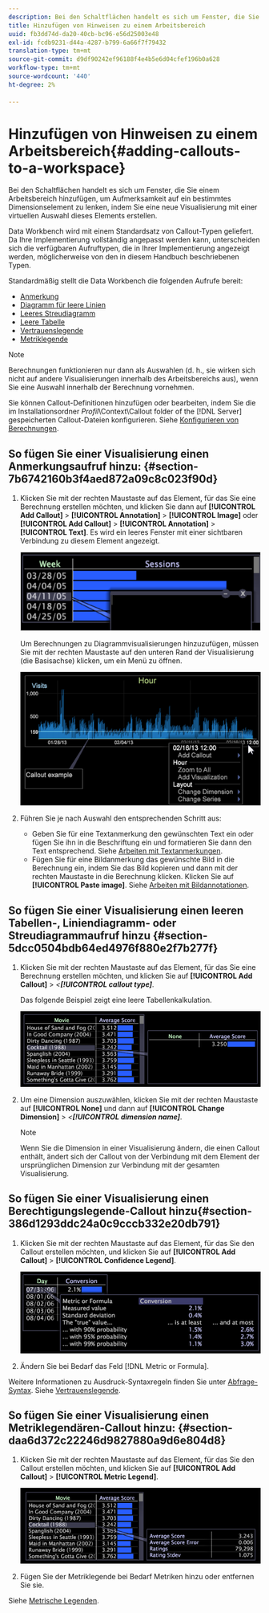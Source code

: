 ```yaml
---
description: Bei den Schaltflächen handelt es sich um Fenster, die Sie einem Arbeitsbereich hinzufügen, um Aufmerksamkeit auf ein bestimmtes Dimensionselement zu lenken, indem Sie eine neue Visualisierung mit einer virtuellen Auswahl dieses Elements erstellen.
title: Hinzufügen von Hinweisen zu einem Arbeitsbereich
uuid: fb3dd74d-da20-40cb-bc96-e56d25003e48
exl-id: fcdb9231-d44a-4287-b799-6a66f7f79432
translation-type: tm+mt
source-git-commit: d9df90242ef96188f4e4b5e6d04cfef196b0a628
workflow-type: tm+mt
source-wordcount: '440'
ht-degree: 2%

---
```


# Hinzufügen von Hinweisen zu einem Arbeitsbereich{#adding-callouts-to-a-workspace}

Bei den Schaltflächen handelt es sich um Fenster, die Sie einem Arbeitsbereich hinzufügen, um Aufmerksamkeit auf ein bestimmtes Dimensionselement zu lenken, indem Sie eine neue Visualisierung mit einer virtuellen Auswahl dieses Elements erstellen.

Data Workbench wird mit einem Standardsatz von Callout-Typen geliefert. Da Ihre Implementierung vollständig angepasst werden kann, unterscheiden sich die verfügbaren Aufruftypen, die in Ihrer Implementierung angezeigt werden, möglicherweise von den in diesem Handbuch beschriebenen Typen.

Standardmäßig stellt die Data Workbench die folgenden Aufrufe bereit:

* [Anmerkung](../../../home/c-get-started/c-vis/c-call-wkspc.md#section-7b6742160b3f4aed872a09c8c023f90d)
* [Diagramm für leere Linien](../../../home/c-get-started/c-vis/c-call-wkspc.md#section-5dcc0504bdb64ed4976f880e2f7b277f)
* [Leeres Streudiagramm](../../../home/c-get-started/c-vis/c-call-wkspc.md#section-5dcc0504bdb64ed4976f880e2f7b277f)
* [Leere Tabelle](../../../home/c-get-started/c-vis/c-call-wkspc.md#section-5dcc0504bdb64ed4976f880e2f7b277f)
* [Vertrauenslegende](../../../home/c-get-started/c-vis/c-call-wkspc.md#section-386d1293ddc24a0c9cccb332e20db791)
* [Metriklegende](../../../home/c-get-started/c-vis/c-call-wkspc.md#section-daa6d372c22246d9827880a9d6e804d8)

>[!NOTE]
>
>Berechnungen funktionieren nur dann als Auswahlen (d. h., sie wirken sich nicht auf andere Visualisierungen innerhalb des Arbeitsbereichs aus), wenn Sie eine Auswahl innerhalb der Berechnung vornehmen.

Sie können Callout-Definitionen hinzufügen oder bearbeiten, indem Sie die im Installationsordner *Profil*\Context\Callout folder of the [!DNL Server] gespeicherten Callout-Dateien konfigurieren. Siehe [Konfigurieren von Berechnungen](../../../home/c-get-started/c-intf-anlys-ftrs/c-config-callouts.md#concept-f6e91e172f5e4c009245c9c549beb76a).

## So fügen Sie einer Visualisierung einen Anmerkungsaufruf hinzu: {#section-7b6742160b3f4aed872a09c8c023f90d}

1. Klicken Sie mit der rechten Maustaste auf das Element, für das Sie eine Berechnung erstellen möchten, und klicken Sie dann auf **[!UICONTROL Add Callout]** > **[!UICONTROL Annotation]** > **[!UICONTROL Image]** oder **[!UICONTROL Add Callout]** > **[!UICONTROL Annotation]** > **[!UICONTROL Text]**. Es wird ein leeres Fenster mit einer sichtbaren Verbindung zu diesem Element angezeigt.

   ![](assets/client-call.png)

   Um Berechnungen zu Diagrammvisualisierungen hinzuzufügen, müssen Sie mit der rechten Maustaste auf den unteren Rand der Visualisierung (die Basisachse) klicken, um ein Menü zu öffnen.

   ![](assets/visualization_callout_linegraph.png)

1. Führen Sie je nach Auswahl den entsprechenden Schritt aus:

   * Geben Sie für eine Textanmerkung den gewünschten Text ein oder fügen Sie ihn in die Beschriftung ein und formatieren Sie dann den Text entsprechend. Siehe [Arbeiten mit Textanmerkungen](../../../home/c-get-started/c-analysis-vis/c-annots/c-text-annots.md#concept-55b4aa3e0c58470b8e3c9d452e12a777).
   * Fügen Sie für eine Bildanmerkung das gewünschte Bild in die Berechnung ein, indem Sie das Bild kopieren und dann mit der rechten Maustaste in die Berechnung klicken. Klicken Sie auf **[!UICONTROL Paste image]**. Siehe [Arbeiten mit Bildannotationen](../../../home/c-get-started/c-analysis-vis/c-annots/c-image-annots.md#concept-02081ed7d91c4fdcb8fc863f2a51c962).

## So fügen Sie einer Visualisierung einen leeren Tabellen-, Liniendiagramm- oder Streudiagrammaufruf hinzu {#section-5dcc0504bdb64ed4976f880e2f7b277f}

1. Klicken Sie mit der rechten Maustaste auf das Element, für das Sie eine Berechnung erstellen möchten, und klicken Sie auf **[!UICONTROL Add Callout]** > *&lt;**[!UICONTROL callout type]***.

   Das folgende Beispiel zeigt eine leere Tabellenkalkulation.

   ![](assets/vis_callout_blank_bar_graph.png)

1. Um eine Dimension auszuwählen, klicken Sie mit der rechten Maustaste auf **[!UICONTROL None]** und dann auf **[!UICONTROL Change Dimension]** > *&lt;**[!UICONTROL dimension name]***.

   >[!NOTE]
   >
   >Wenn Sie die Dimension in einer Visualisierung ändern, die einen Callout enthält, ändert sich der Callout von der Verbindung mit dem Element der ursprünglichen Dimension zur Verbindung mit der gesamten Visualisierung.

## So fügen Sie einer Visualisierung einen Berechtigungslegende-Callout hinzu{#section-386d1293ddc24a0c9cccb332e20db791}

1. Klicken Sie mit der rechten Maustaste auf das Element, für das Sie den Callout erstellen möchten, und klicken Sie auf **[!UICONTROL Add Callout]** > **[!UICONTROL Confidence Legend]**.

   ![](assets/vis_callout_confidenceLegend.png)

1. Ändern Sie bei Bedarf das Feld [!DNL Metric or Formula].

Weitere Informationen zu Ausdruck-Syntaxregeln finden Sie unter [Abfrage-Syntax](../../../home/c-get-started/c-qry-lang-syntx/c-qry-lang-syntx.md#concept-15d1d3f5164a47d49468c5acb7299d9f). Siehe [Vertrauenslegende](../../../home/c-get-started/c-analysis-vis/c-legends/c-conf-leg.md#concept-73db81c2c218427786c04068aa778efd).

## So fügen Sie einer Visualisierung einen Metriklegendären-Callout hinzu: {#section-daa6d372c22246d9827880a9d6e804d8}

1. Klicken Sie mit der rechten Maustaste auf das Element, für das Sie den Callout erstellen möchten, und klicken Sie auf **[!UICONTROL Add Callout]** > **[!UICONTROL Metric Legend]**.

   ![](assets/vis_callout_metricLegend.png)

1. Fügen Sie der Metriklegende bei Bedarf Metriken hinzu oder entfernen Sie sie.

Siehe [Metrische Legenden](../../../home/c-get-started/c-analysis-vis/c-legends/c-metric-leg.md#concept-e7195bc8f7844ae295bda3a88b028d5b).
